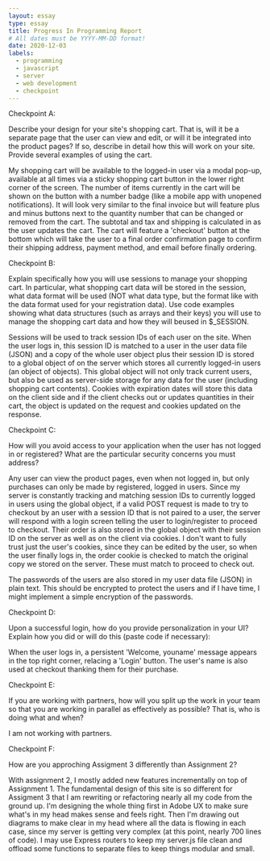 ```yaml
---
layout: essay
type: essay
title: Progress In Programming Report
# All dates must be YYYY-MM-DD format!
date: 2020-12-03
labels:
  - programming
  - javascript
  - server
  - web development
  - checkpoint
---
```



Checkpoint A:

Describe your design for your site's shopping cart. That is, will it be a separate page that the user can view and edit, or will it be integrated into the product pages? If so, describe in detail how this will work on your site. Provide several examples of using the cart.


 My shopping cart will be available to the logged-in user via a modal pop-up, available at all times via a sticky shopping cart button in the lower right corner of the screen. The number of items currently in the cart will be shown on the button with a number badge (like a mobile app with unopened notifications). It will look very similar to the final invoice but will feature plus and minus buttons next to the quantity number that can be changed or removed from the cart. The subtotal and tax and shipping is calculated in as the user updates the cart. The cart will feature a 'checkout' button at the bottom which will take the user to a final order confirmation page to confirm their shipping address, payment method, and email before finally ordering.
 

Checkpoint B:

Explain specifically how you will use sessions to manage your shopping cart. In particular, what shopping cart data will be stored in the session, what data format will be used (NOT what data type, but the format like with the data format used for your registration data). Use code examples showing what data structures (such as arrays and their keys) you will use to manage the shopping cart data and how they will beused in $_SESSION.


 Sessions will be used to track session IDs of each user on the site. When the user logs in, this session ID is matched to a user in the user data file (JSON) and a copy of the whole user object plus their session ID is stored to a global object of on the server which stores all currently logged-in users (an object of objects). This global object will not only track current users, but also be used as server-side storage for any data for the user (including shopping cart contents). Cookies with expiration dates will store this data on the client side and if the client checks out or updates quantities in their cart, the object is updated on the request and cookies updated on the response. 

 

Checkpoint C:

How will you avoid access to your application when the user has not logged in or registered? What are the particular security concerns you must address?


 Any user can view the product pages, even when not logged in, but only purchases can only be made by registered, logged in users. Since my server is constantly tracking and matching session IDs to currently logged in users using the global object, if a valid POST request is made to try to checkout by an user with a session ID that is not paired to a user, the server will respond with a login screen telling the user to login/register to proceed to checkout. Their order is also stored in the global object with their session ID on the server as well as on the client via cookies. I don't want to fully trust just the user's cookies, since they can be edited by the user, so when the user finally logs in, the order cookie is checked to match the original copy we stored on the server. These must match to proceed to check out. 

The passwords of the users are also stored in my user data file (JSON) in plain text. This should be encrypted to protect the users and if I have time, I might implement a simple encryption of the passwords.

 

Checkpoint D:

Upon a successful login, how do you provide personalization in your UI? Explain how you did or will do this (paste code if necessary):

When the user logs in, a persistent 'Welcome, youname' message appears in the top right corner, relacing a 'Login' button. The user's name is also used at checkout thanking them for their purchase.

 

Checkpoint E:

If you are working with partners, how will you split up the work in your team so that you are working in parallel as effectively as possible? That is, who is doing what and when?


I am not working with partners.
 

Checkpoint F:

How are you approching Assigment 3 differently than Assignment 2?

With assignment 2, I mostly added new features incrementally on top of Assignment 1. The fundamental design of this site is so different for Assigment 3 that I am rewriting or refactoring nearly all my code from the ground up. I'm designing the whole thing first in Adobe UX to make sure what's in my head makes sense and feels right. Then I'm drawing out diagrams to make clear in my head where all the data is flowing in each case, since my server is getting very complex (at this point, nearly 700 lines of code). I may use Express routers to keep my server.js file clean and offload some functions to separate files to keep things modular and small.